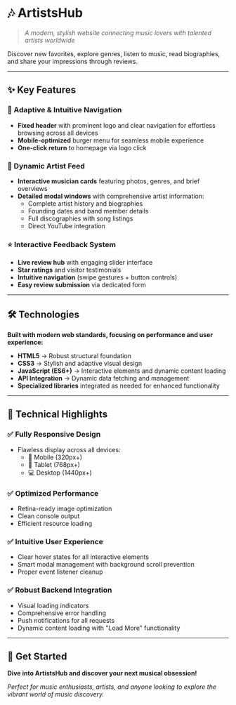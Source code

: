 # 🎶 ArtistsHub

> *A modern, stylish website connecting music lovers with talented artists worldwide*

Discover new favorites, explore genres, listen to music, read biographies, and share your impressions through reviews.

---

## ✨ Key Features

### 📌 Adaptive & Intuitive Navigation
- **Fixed header** with prominent logo and clear navigation for effortless browsing across all devices
- **Mobile-optimized** burger menu for seamless mobile experience
- **One-click return** to homepage via logo click

### 🎤 Dynamic Artist Feed
- **Interactive musician cards** featuring photos, genres, and brief overviews
- **Detailed modal windows** with comprehensive artist information:
  - Complete artist history and biographies
  - Founding dates and band member details
  - Full discographies with song listings
  - Direct YouTube integration

### ⭐ Interactive Feedback System
- **Live review hub** with engaging slider interface
- **Star ratings** and visitor testimonials
- **Intuitive navigation** (swipe gestures + button controls)
- **Easy review submission** via dedicated form

---

## 🛠️ Technologies

**Built with modern web standards, focusing on performance and user experience:**

- **HTML5** → Robust structural foundation
- **CSS3** → Stylish and adaptive visual design
- **JavaScript (ES6+)** → Interactive elements and dynamic content loading
- **API Integration** → Dynamic data fetching and management
- **Specialized libraries** integrated as needed for enhanced functionality

---

## 🚀 Technical Highlights

### ✅ **Fully Responsive Design**
- Flawless display across all devices:
  - 📱 Mobile (320px+)
  - 📱 Tablet (768px+)  
  - 💻 Desktop (1440px+)

### ✅ **Optimized Performance**
- Retina-ready image optimization
- Clean console output
- Efficient resource loading

### ✅ **Intuitive User Experience**
- Clear hover states for all interactive elements
- Smart modal management with background scroll prevention
- Proper event listener cleanup

### ✅ **Robust Backend Integration**
- Visual loading indicators
- Comprehensive error handling
- Push notifications for all requests
- Dynamic content loading with "Load More" functionality

---

## 🎵 Get Started

**Dive into ArtistsHub and discover your next musical obsession!**

*Perfect for music enthusiasts, artists, and anyone looking to explore the vibrant world of music discovery.*
